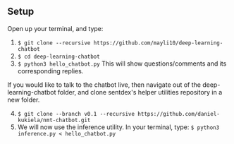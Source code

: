 Setup
------
Open up your terminal, and type: 
1. ```$ git clone --recursive https://github.com/mayli10/deep-learning-chatbot```
2. ```$ cd deep-learning-chatbot``` 
3. ```$ python3 hello_chatbot.py``` This will show questions/comments and its corresponding replies.

If you would like to talk to the chatbot live, then navigate out of the deep-learning-chatbot folder, and clone sentdex's helper utilities repository in a new folder.

4. ```$ git clone --branch v0.1 --recursive https://github.com/daniel-kukiela/nmt-chatbot.git```
5. We will now use the inference utility. In your terminal, type: ```$ python3 inference.py < hello_chatbot.py```
